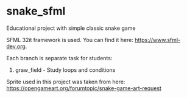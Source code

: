 # snake_sfml
Educational project with simple classic snake game

SFML 32it framework is used. You can find it here: https://www.sfml-dev.org.

Each branch is separate task for students:

1. graw_field - Study loops and conditions

Sprite used in this project was taken from here: https://opengameart.org/forumtopic/snake-game-art-request